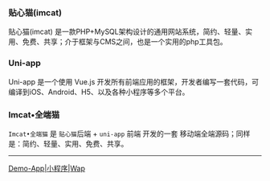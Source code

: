 

### 贴心猫(imcat)

贴心猫(imcat) 是一款PHP+MySQL架构设计的通用网站系统，简约、轻量、实用、免费、共享；介于框架与CMS之间，也是一个实用的php工具包。


### Uni-app

Uni-app 是一个使用 Vue.js 开发所有前端应用的框架，开发者编写一套代码，可编译到iOS、Android、H5、以及各种小程序等多个平台。


### Imcat•全端猫

`Imcat•全端猫` 是 `贴心猫`后端 + `uni-app` 前端 开发的一套 移动端全端源码；同样是：简约、轻量、实用、免费、共享。



---

[Demo-App|小程序|Wap](https://imcat.txjia.com/h5/pc.htm)
